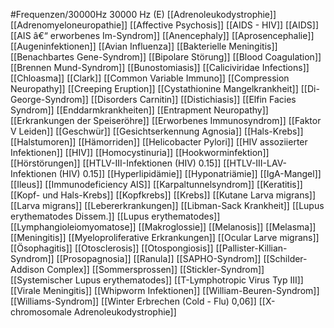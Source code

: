 #Frequenzen/30000Hz
30000 Hz (E)
[[Adrenoleukodystrophie]]
[[Adrenomyeloneuropathie]]
[[Affective Psychosis]]
[[AIDS - HIV]]
[[AIDS]]
[[AIS â€“ erworbenes Im-Syndrom]]
[[Anencephaly]]
[[Aprosencephalie]]
[[Augeninfektionen]]
[[Avian Influenza]]
[[Bakterielle Meningitis]]
[[Benachbartes Gene-Syndrom]]
[[Bipolare Störung]]
[[Blood Coagulation]]
[[Brennen Mund-Syndrom]]
[[Bunostomiasis]]
[[Caliciviridae Infections]]
[[Chloasma]]
[[Clark]]
[[Common Variable Immuno]]
[[Compression Neuropathy]]
[[Creeping Eruption]]
[[Cystathionine Mangelkrankheit]]
[[Di-George-Syndrom]]
[[Disorders Carnitin]]
[[Distichiasis]]
[[Elfin Facies Syndrom]]
[[Enddarmkrankheiten]]
[[Entrapment Neuropathy]]
[[Erkrankungen der Speiseröhre]]
[[Erworbenes Immunosyndrom]]
[[Faktor V Leiden]]
[[Geschwür]]
[[Gesichtserkennung Agnosia]]
[[Hals-Krebs]]
[[Halstumoren]]
[[Hämorriden]]
[[Helicobacter Pylori]]
[[HIV assoziierter Infektionen]]
[[HIV]]
[[Homocystinuria]]
[[Hookworminfektion]]
[[Hörstörungen]]
[[HTLV-III-Infektionen (HIV) 0.15]]
[[HTLV-III-LAV-Infektionen (HIV) 0.15]]
[[Hyperlipidämie]]
[[Hyponatriämie]]
[[IgA-Mangel]]
[[Ileus]]
[[Immunodeficiency AIS]]
[[Karpaltunnelsyndrom]]
[[Keratitis]]
[[Kopf- und Hals-Krebs]]
[[Kopfkrebs]]
[[Krebs]]
[[Kutane Larva migrans]]
[[Larva migrans]]
[[Lebererkrankungen]]
[[Libman-Sack Krankheit]]
[[Lupus erythematodes Dissem.]]
[[Lupus erythematodes]]
[[Lymphangioleiomyomatose]]
[[Makroglossie]]
[[Melanosis]]
[[Melasma]]
[[Meningitis]]
[[Myeloproliferative Erkrankungen]]
[[Ocular Larve migrans]]
[[Ösophagitis]]
[[Otosclerosis]]
[[Otospongiosis]]
[[Pallister-Killian-Syndrom]]
[[Prosopagnosia]]
[[Ranula]]
[[SAPHO-Syndrom]]
[[Schilder-Addison Complex]]
[[Sommersprossen]]
[[Stickler-Syndrom]]
[[Systemischer Lupus erythematodes]]
[[T-Lymphotropic Virus Typ III]]
[[Virale Meningitis]]
[[Whipworm Infektionen]]
[[William-Beuren-Syndrom]]
[[Williams-Syndrom]]
[[Winter Erbrechen (Cold - Flu) 0,06]]
[[X-chromosomale Adrenoleukodystrophie]]